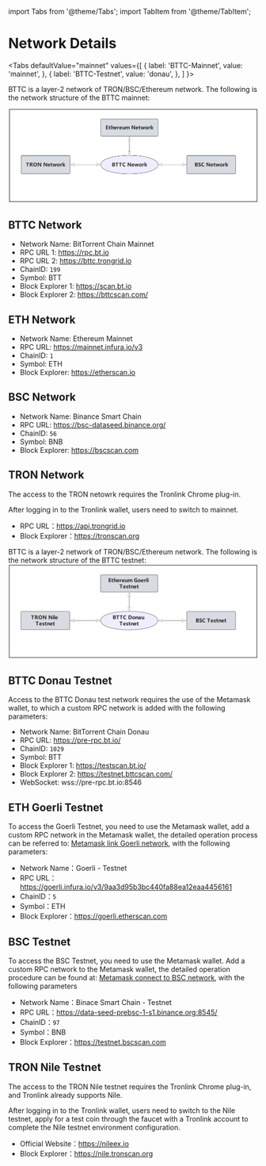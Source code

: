 import Tabs from '@theme/Tabs';
import TabItem from '@theme/TabItem';

# Network Details

<Tabs
  defaultValue="mainnet"
  values={[
    { label: 'BTTC-Mainnet', value: 'mainnet', },
    { label: 'BTTC-Testnet', value: 'donau', },
  ]
}>

<TabItem value="mainnet">
BTTC is a layer-2 network of TRON/BSC/Ethereum network. The following is the network structure of the BTTC mainnet:

![](../../static/img/network-1.png)

## BTTC Network
* Network Name: BitTorrent Chain Mainnet
* RPC URL 1: https://rpc.bt.io
* RPC URL 2: https://bttc.trongrid.io
* ChainID: `199`
* Symbol: BTT
* Block Explorer 1: https://scan.bt.io
* Block Explorer 2: https://bttcscan.com/

## ETH Network
* Network Name: Ethereum Mainnet
* RPC URL: https://mainnet.infura.io/v3
* ChainID: `1`
* Symbol: ETH
* Block Explorer: https://etherscan.io

## BSC Network
* Network Name: Binance Smart Chain
* RPC URL: https://bsc-dataseed.binance.org/
* ChainID: `56`
* Symbol: BNB
* Block Explorer: https://bscscan.com

## TRON Network
The access to the TRON netowrk requires the Tronlink Chrome plug-in.

After logging in to the Tronlink wallet, users need to switch to mainnet.
* RPC URL：https://api.trongrid.io
* Block Explorer：https://tronscan.org






</TabItem>
<TabItem value="donau">

BTTC is a layer-2 network of TRON/BSC/Ethereum network. The following is the network structure of the BTTC testnet:
![](../../static/img/network-2.png)

## BTTC Donau Testnet
Access to the BTTC Donau test network requires the use of the Metamask wallet, to which a custom RPC network is added with the following parameters:
* Network Name: BitTorrent Chain Donau
* RPC URL: https://pre-rpc.bt.io/
* ChainID: `1029`
* Symbol: BTT
* Block Explorer 1: https://testscan.bt.io/
* Block Explorer 2: https://testnet.bttcscan.com/
* WebSocket: wss://pre-rpc.bt.io:8546



## ETH Goerli Testnet
To access the Goerli Testnet, you need to use the Metamask wallet, add a custom RPC network in the Metamask wallet, the detailed operation process can be referred to: [Metamask link Goerli network](https://mudit.blog/getting-started-goerli-testnet), with the following parameters:
* Network Name：Goerli - Testnet
* RPC URL：https://goerli.infura.io/v3/9aa3d95b3bc440fa88ea12eaa4456161
* ChainID：`5`
* Symbol：ETH
* Block Explorer：https://goerli.etherscan.com


## BSC Testnet
To access the BSC Testnet, you need to use the Metamask wallet. Add a custom RPC network to the Metamask wallet, the detailed operation procedure can be found at: [Metamask connect to BSC network](https://academy.binance.com/en/articles/connecting-metamask-to-binance-smart-chain), with the following parameters
* Network Name：Binace Smart Chain - Testnet
* RPC URL：https://data-seed-prebsc-1-s1.binance.org:8545/
* ChainID：`97`
* Symbol：BNB
* Block Explorer：https://testnet.bscscan.com


## TRON Nile Testnet

The access to the TRON Nile testnet requires the Tronlink Chrome plug-in, and Tronlink already supports Nile.

After logging in to the Tronlink wallet, users need to switch to the Nile testnet, apply for a test coin through the faucet with a Tronlink account to complete the Nile testnet environment configuration.
* Official Website：https://nileex.io
* Block Explorer：https://nile.tronscan.org

</TabItem>
</Tabs>
